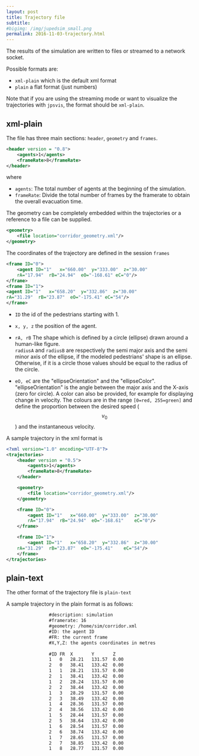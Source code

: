 ```yaml
---
layout: post
title: Trajectory file
subtitle: 
#bigimg: /img/jupedsim_small.png
permalink: 2016-11-03-trajectory.html
---
```




The results of the simulation are written to files or streamed to a network socket.

Possible formats are:

- `xml-plain` which is the default xml format
- `plain` a flat format (just numbers)

Note that if you are using the streaming mode or want to visualize the trajectories with `jpsvis`, 
the format should be `xml-plain`.

## xml-plain
The file has three main sections: `header`, `geometry` and `frames`.

```xml
<header version = "0.8">
    <agents>1</agents>
	<frameRate>8</frameRate>
</header>
```

where

- `agents`: The total number of agents at the beginning of the simulation.
- `frameRate`: Divide the total number of frames by the framerate to obtain the overall evacuation time.

The geometry can be completely embedded within the trajectories or a reference to a file can be supplied.

```xml
<geometry>
	<file location="corridor_geometry.xml"/>
</geometry>

```

The coordinates of the trajectory are defined in the session `frames`


```xml
<frame ID="0">
    <agent ID="1"	x="660.00"	y="333.00"	z="30.00"	
	rA="17.94"	rB="24.94"	eO="-168.61" eC="0"/>
</frame>
<frame ID="1">
<agent ID="1"	x="658.20"	y="332.86"	z="30.00"	
rA="31.29"	rB="23.87"	eO="-175.41" eC="54"/>
</frame>
```


- `ID` the id of the pedestrians starting with 1.
- `x, y, z` the position of the agent.

- `rA, rB`  The shape which is defined by a circle (ellipse) drawn around a human-like figure.	
  `radiusA` and `radiusB` are respectively the semi major axis and the semi minor axis of the ellipse, 
  if the modeled pedestrians' shape is an ellipse. 
  Otherwise, if it is a circle those values should be equal to the radius of the circle.
- `eO, eC` are the "ellipseOrientation" and the "ellipseColor". 
  "ellipseOrientation" is the angle between the  major axis and the X-axis (zero for circle). 
   A color can also be provided, for example for displaying change in velocity. 
   The colours are in the range `[0=red, 255=green]` and define the proportion between 
   the desired speed ($$v_0$$) and the instantaneous velocity.



A sample trajectory in the xml format is

```xml
<?xml version="1.0" encoding="UTF-8"?>
<trajectories>
	<header version = "0.5">
		<agents>1</agents>
		<frameRate>8</frameRate>
	</header>

	<geometry>
		<file location="corridor_geometry.xml"/>
	</geometry>

	<frame ID="0">
		<agent ID="1"	x="660.00"	y="333.00"	z="30.00"	
		rA="17.94"	rB="24.94"	eO="-168.61"	eC="0"/>
	</frame>

	<frame ID="1">
		<agent ID="1"	x="658.20"	y="332.86"	z="30.00"	
	rA="31.29"	rB="23.87" 	eO="-175.41"	eC="54"/>
	</frame>
</trajectories>
```

## plain-text
The other format of the trajectory file is `plain-text`

A sample trajectory in the plain format is as follows:

```xml
				#description: simulation
				#framerate: 16
				#geometry: /home/sim/corridor.xml
				#ID: the agent ID
				#FR: the current frame
				#X,Y,Z: the agents coordinates in metres
								
				#ID	FR	X		Y		Z
				1	0	28.21	131.57	0.00
				2	0	38.41	133.42	0.00
				1	1	28.21	131.57	0.00
				2	1	38.41	133.42	0.00
				1	2	28.24	131.57	0.00
				2	2	38.44	133.42	0.00
				1	3	28.29	131.57	0.00
				2	3	38.49	133.42	0.00
				1	4	28.36	131.57	0.00
				2	4	38.56	133.42	0.00
				1	5	28.44	131.57	0.00
				2	5	38.64	133.42	0.00
				1	6	28.54	131.57	0.00
				2	6	38.74	133.42	0.00
				1	7	28.65	131.57	0.00
				2	7	38.85	133.42	0.00
				1	8	28.77	131.57	0.00
```				

